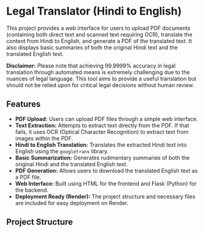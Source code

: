 # Legal Translator (Hindi to English)

This project provides a web interface for users to upload PDF documents (containing both direct text and scanned text requiring OCR), translate the content from Hindi to English, and generate a PDF of the translated text. It also displays basic summaries of both the original Hindi text and the translated English text.

**Disclaimer:** Please note that achieving 99.9999% accuracy in legal translation through automated means is extremely challenging due to the nuances of legal language. This tool aims to provide a useful translation but should not be relied upon for critical legal decisions without human review.

## Features

* **PDF Upload:** Users can upload PDF files through a simple web interface.
* **Text Extraction:** Attempts to extract text directly from the PDF. If that fails, it uses OCR (Optical Character Recognition) to extract text from images within the PDF.
* **Hindi to English Translation:** Translates the extracted Hindi text into English using the `googletrans` library.
* **Basic Summarization:** Generates rudimentary summaries of both the original Hindi and the translated English text.
* **PDF Generation:** Allows users to download the translated English text as a PDF file.
* **Web Interface:** Built using HTML for the frontend and Flask (Python) for the backend.
* **Deployment Ready (Render):** The project structure and necessary files are included for easy deployment on Render.

## Project Structure
